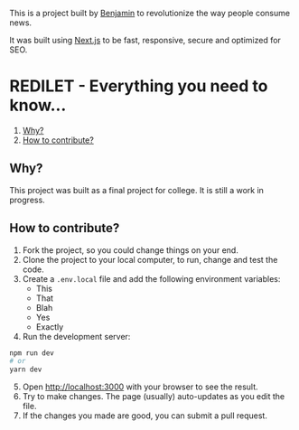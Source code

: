 This is a project built by [Benjamin](https://github.com/BenjaminIsMyName) to revolutionize the way people consume news.

It was built using [Next.js](https://nextjs.org) to be fast, responsive, secure and optimized for SEO.

# REDILET - Everything you need to know...

1. [Why?](#why)
2. [How to contribute?](#how-to-contribute)

## Why?

This project was built as a final project for college. It is still a work in progress.

## How to contribute?

1. Fork the project, so you could change things on your end.
2. Clone the project to your local computer, to run, change and test the code.
3. Create a `.env.local` file and add the following environment variables:
   - This
   - That
   - Blah
   - Yes
   - Exactly
4. Run the development server:

```bash
npm run dev
# or
yarn dev
```

5. Open [http://localhost:3000](http://localhost:3000) with your browser to see the result.
6. Try to make changes. The page (usually) auto-updates as you edit the file.
7. If the changes you made are good, you can submit a pull request.
